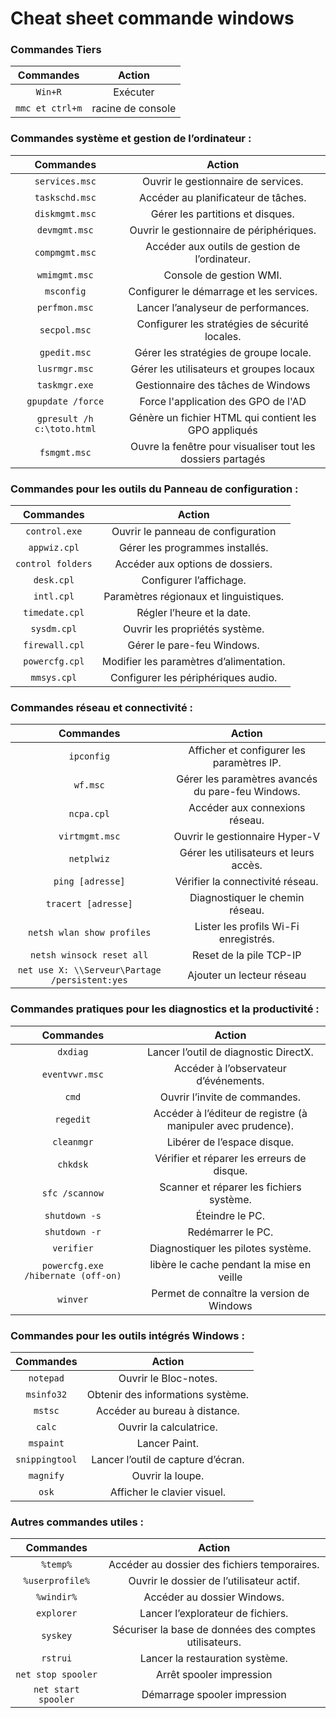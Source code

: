 # Cheat sheet commande windows


### Commandes Tiers


|   **Commandes**   |    **Action**     |
| :---------------: | :---------------: |
|     ``Win+R``     |     Exécuter      |
| ``mmc et ctrl+m`` | racine de console |


### Commandes système et gestion de l’ordinateur :


|  **Commandes**   |                   **Action**                   |
| :--------------: | :--------------------------------------------: |
| ``services.msc`` |      Ouvrir le gestionnaire de services.       |
| ``taskschd.msc`` |      Accéder au planificateur de tâches.       |
| ``diskmgmt.msc`` |        Gérer les partitions et disques.        |
| ``devmgmt.msc``  |    Ouvrir le gestionnaire de périphériques.    |
| ``compmgmt.msc`` | Accéder aux outils de gestion de l’ordinateur. |
| ``wmimgmt.msc``  |            Console de gestion WMI.             |
|   ``msconfig``   |    Configurer le démarrage et les services.    |
| ``perfmon.msc``  |      Lancer l’analyseur de performances.       |
|  ``secpol.msc``  | Configurer les stratégies de sécurité locales. |
|  ``gpedit.msc``  |     Gérer les stratégies de groupe locale.     |
| ``lusrmgr.msc``  |    Gérer les utilisateurs et groupes locaux    |
|  `taskmgr.exe`   |       Gestionnaire des tâches de Windows       |
|`gpupdate /force`|Force l'application des GPO de l'AD|
|`gpresult /h c:\toto.html`|Génère un fichier HTML qui contient les GPO appliqués|
|`fsmgmt.msc`|Ouvre la fenêtre pour visualiser tout les dossiers partagés |


### Commandes pour les outils du Panneau de configuration :


|    **Commandes**    |               **Action**                |
| :-----------------: | :-------------------------------------: |
|`control.exe`|Ouvrir le panneau de configuration|
|   ``appwiz.cpl``    |     Gérer les programmes installés.     |
| ``control folders`` |    Accéder aux options de dossiers.     |
|    ``desk.cpl``     |         Configurer l’affichage.         |
|    ``intl.cpl``     | Paramètres régionaux et linguistiques.  |
|  ``timedate.cpl``   |       Régler l’heure et la date.        |
|    ``sysdm.cpl``    |     Ouvrir les propriétés système.      |
|  ``firewall.cpl``   |       Gérer le pare-feu Windows.        |
|  ``powercfg.cpl``   | Modifier les paramètres d’alimentation. |
|    ``mmsys.cpl``    |   Configurer les périphériques audio.   |


### Commandes réseau et connectivité :


|                  **Commandes**                   |                    **Action**                     |
| :----------------------------------------------: | :-----------------------------------------------: |
|                   ``ipconfig``                   |     Afficher et configurer les paramètres IP.     |
|                    ``wf.msc``                    | Gérer les paramètres avancés du pare-feu Windows. |
|                   ``ncpa.cpl``                   |          Accéder aux connexions réseau.           |
|                 ``virtmgmt.msc``                 |          Ouvrir le gestionnaire Hyper-V           |
|                   ``netplwiz``                   |      Gérer les utilisateurs et leurs accès.       |
|                ``ping [adresse]``                |         Vérifier la connectivité réseau.          |
|              ``tracert [adresse]``               |          Diagnostiquer le chemin réseau.          |
|           ``netsh wlan show profiles``           |       Lister les profils Wi-Fi enregistrés.       |
|           ``netsh winsock reset all``            |              Reset de la pile TCP-IP              |
| ``net use X: \\Serveur\Partage /persistent:yes`` |             Ajouter un lecteur réseau             |


### Commandes pratiques pour les diagnostics et la productivité :


|           **Commandes**            |                          **Action**                          |
| :--------------------------------: | :----------------------------------------------------------: |
|             ``dxdiag``             |            Lancer l’outil de diagnostic DirectX.             |
|          ``eventvwr.msc``          |            Accéder à l’observateur d’événements.             |
|              ``cmd``               |                Ouvrir l’invite de commandes.                 |
|            ``regedit``             | Accéder à l’éditeur de registre (à manipuler avec prudence). |
|            ``cleanmgr``            |                 Libérer de l’espace disque.                  |
|             ``chkdsk``             |          Vérifier et réparer les erreurs de disque.          |
|          ``sfc /scannow``          |           Scanner et réparer les fichiers système.           |
|          ``shutdown -s``           |                       Éteindre le PC.                        |
|          ``shutdown -r``           |                      Redémarrer le PC.                       |
|            ``verifier``            |              Diagnostiquer les pilotes système.              |
| `powercfg.exe /hibernate (off-on)` |          libère le cache pendant la mise en veille           |
|              `winver`              |          Permet de connaître la version de Windows           |


### Commandes pour les outils intégrés Windows :


|  **Commandes**   |             **Action**             |
| :--------------: | :--------------------------------: |
|   ``notepad``    |       Ouvrir le Bloc-notes.        |
|   ``msinfo32``   | Obtenir des informations système.  |
|    ``mstsc``     |   Accéder au bureau à distance.    |
|     ``calc``     |      Ouvrir la calculatrice.       |
|   ``mspaint``    |           Lancer Paint.            |
| ``snippingtool`` | Lancer l’outil de capture d’écran. |
|   ``magnify``    |          Ouvrir la loupe.          |
|     ``osk``      |    Afficher le clavier visuel.     |


### Autres commandes utiles :


|     **Commandes**     |                       **Action**                       |
| :-------------------: | :----------------------------------------------------: |
|      ``%temp%``       |      Accéder au dossier des fichiers temporaires.      |
|   ``%userprofile%``   |       Ouvrir le dossier de l’utilisateur actif.        |
|     ``%windir%``      |              Accéder au dossier Windows.               |
|     ``explorer``      |           Lancer l’explorateur de fichiers.            |
|      ``syskey``       | Sécuriser la base de données des comptes utilisateurs. |
|      ``rstrui``       |            Lancer la restauration système.             |
| ``net stop spooler``  |                Arrêt spooler impression                |
| ``net start spooler`` |              Démarrage spooler impression              |
